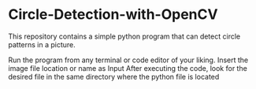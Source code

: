 # Circle-Detection-with-OpenCV
This repository contains a simple python program that can detect circle patterns in a picture. 

Run the program from any terminal or code editor of your liking.
Insert the image file location or name as Input
After executing the code, look for the desired file in the same directory where the python file is located
